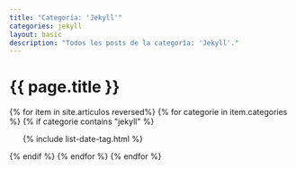 ```yaml
---
title: "Categoría: 'Jekyll'"
categories: jekyll
layout: basic
description: "Todos los posts de la categoría: 'Jekyll'."
---
```


<h1>{{ page.title }}</h1>

{% for item in site.articulos reversed%}
{% for categorie in item.categories %}
{% if categorie contains "jekyll" %}
<ul>
    {% include list-date-tag.html %}
</ul>
{% endif %}
{% endfor %}
{% endfor %}
